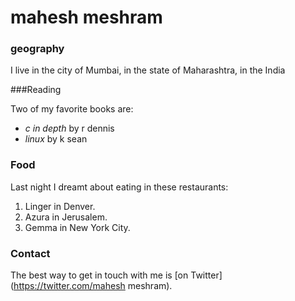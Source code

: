 # mahesh meshram

### geography

I live in the city of Mumbai, in the state of Maharashtra, in the India

###Reading

Two of my favorite books are:

- *c in depth* by r dennis 
- *linux* by k sean

### Food

Last night I dreamt about eating in these restaurants:

1. Linger in Denver.
2. Azura in Jerusalem.
3. Gemma in New York City.

### Contact

The best way to get in touch with me is [on Twitter](https://twitter.com/mahesh meshram).
